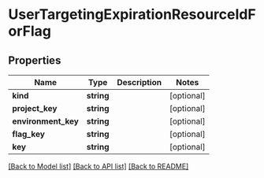 # UserTargetingExpirationResourceIdForFlag

## Properties
Name | Type | Description | Notes
------------ | ------------- | ------------- | -------------
**kind** | **string** |  | [optional] 
**project_key** | **string** |  | [optional] 
**environment_key** | **string** |  | [optional] 
**flag_key** | **string** |  | [optional] 
**key** | **string** |  | [optional] 

[[Back to Model list]](../README.md#documentation-for-models) [[Back to API list]](../README.md#documentation-for-api-endpoints) [[Back to README]](../README.md)


